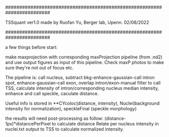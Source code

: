 ########################################################################

TSSquant ver1.0 made by Ruofan Yu, Berger lab, Upenn. 02/08/2022 

########################################################################

a few things before start:

make maxprojection with corresponding maxProjection pipeline (from .nd2) and use output figures as input of this pipeline. Check maxP photos to make sure they're not out of focus etc. 

The pipeline is: call nucleus, subtract bkg-enhance-gaussian-call intron spot, enhance-gaussian-call exon, overlap intron/exon-manual filter to call TSS, calculate intensity of intron/corresponding nucleus median intensity, enhance and call speckle, caculate distance.

Useful info is stored in **CYcoloc(distance, intensity), Nuclei(background intensity for normalization), speckleFinal (speckle morphology)

the results will need post-processing as follow: (distance-1px)*distancePerPixel to calculate distance Relate per nucleus intensity in nuclei.txt output to TSS to calculate normalized intensity.
